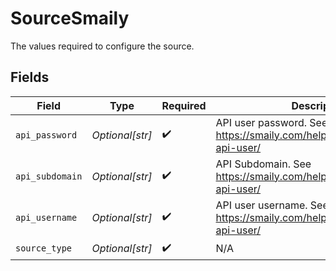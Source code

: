 # SourceSmaily

The values required to configure the source.


## Fields

| Field                                                                       | Type                                                                        | Required                                                                    | Description                                                                 |
| --------------------------------------------------------------------------- | --------------------------------------------------------------------------- | --------------------------------------------------------------------------- | --------------------------------------------------------------------------- |
| `api_password`                                                              | *Optional[str]*                                                             | :heavy_check_mark:                                                          | API user password. See https://smaily.com/help/api/general/create-api-user/ |
| `api_subdomain`                                                             | *Optional[str]*                                                             | :heavy_check_mark:                                                          | API Subdomain. See https://smaily.com/help/api/general/create-api-user/     |
| `api_username`                                                              | *Optional[str]*                                                             | :heavy_check_mark:                                                          | API user username. See https://smaily.com/help/api/general/create-api-user/ |
| `source_type`                                                               | *Optional[str]*                                                             | :heavy_check_mark:                                                          | N/A                                                                         |